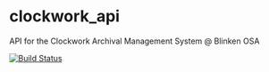 # clockwork_api
API for the Clockwork Archival Management System @ Blinken OSA

[![Build Status](https://www.travis-ci.org/BlinkenOSA/clockwork_api.svg?branch=development)](https://www.travis-ci.org/BlinkenOSA/clockwork_api)
